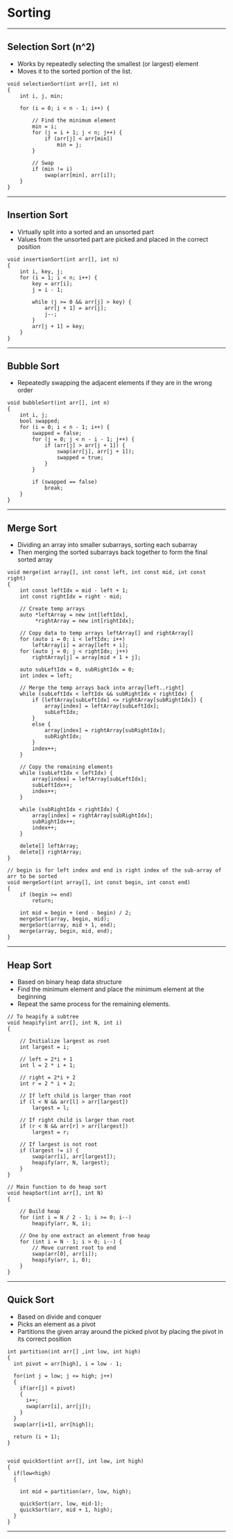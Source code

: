 # Sorting

-----------------------------------------

## Selection Sort (n^2)

- Works by repeatedly selecting the smallest (or largest) element
- Moves it to the sorted portion of the list. 

```
void selectionSort(int arr[], int n) 
{ 
    int i, j, min; 
  
    for (i = 0; i < n - 1; i++) { 
  
        // Find the minimum element 
        min = i; 
        for (j = i + 1; j < n; j++) { 
            if (arr[j] < arr[min]) 
                min = j; 
        } 
  
        // Swap 
        if (min != i) 
            swap(arr[min], arr[i]); 
    } 
}
```

-----------------------------------------

## Insertion Sort

- Virtually split into a sorted and an unsorted part 
- Values from the unsorted part are picked and placed in the correct position

```
void insertionSort(int arr[], int n)
{
    int i, key, j;
    for (i = 1; i < n; i++) {
        key = arr[i];
        j = i - 1;
 
        while (j >= 0 && arr[j] > key) {
            arr[j + 1] = arr[j];
            j--;
        }
        arr[j + 1] = key;
    }
}
```

-----------------------------------------

## Bubble Sort

- Repeatedly swapping the adjacent elements if they are in the wrong order

```
void bubbleSort(int arr[], int n)
{
    int i, j;
    bool swapped;
    for (i = 0; i < n - 1; i++) {
        swapped = false;
        for (j = 0; j < n - i - 1; j++) {
            if (arr[j] > arr[j + 1]) {
                swap(arr[j], arr[j + 1]);
                swapped = true;
            }
        }
 
        if (swapped == false)
            break;
    }
}
```

-----------------------------------------

## Merge Sort

- Dividing an array into smaller subarrays, sorting each subarray
- Then merging the sorted subarrays back together to form the final sorted array

```
void merge(int array[], int const left, int const mid, int const right)
{
    int const leftIdx = mid - left + 1;
    int const rightIdx = right - mid;
 
    // Create temp arrays
    auto *leftArray = new int[leftIdx],
         *rightArray = new int[rightIdx];
 
    // Copy data to temp arrays leftArray[] and rightArray[]
    for (auto i = 0; i < leftIdx; i++)
        leftArray[i] = array[left + i];
    for (auto j = 0; j < rightIdx; j++)
        rightArray[j] = array[mid + 1 + j];
 
    auto subLeftIdx = 0, subRightIdx = 0;
    int index = left;
 
    // Merge the temp arrays back into array[left..right]
    while (subLeftIdx < leftIdx && subRightIdx < rightIdx) {
        if (leftArray[subLeftIdx] <= rightArray[subRightIdx]) {
            array[index] = leftArray[subLeftIdx];
            subLeftIdx;
        }
        else {
            array[index] = rightArray[subRightIdx];
            subRightIdx;
        }
        index++;
    }
 
    // Copy the remaining elements
    while (subLeftIdx < leftIdx) {
        array[index] = leftArray[subLeftIdx];
        subLeftIdx++;
        index++;
    }
 
    while (subRightIdx < rightIdx) {
        array[index] = rightArray[subRightIdx];
        subRightIdx++;
        index++;
    }

    delete[] leftArray;
    delete[] rightArray;
}
 
// begin is for left index and end is right index of the sub-array of arr to be sorted
void mergeSort(int array[], int const begin, int const end)
{
    if (begin >= end)
        return;
 
    int mid = begin + (end - begin) / 2;
    mergeSort(array, begin, mid);
    mergeSort(array, mid + 1, end);
    merge(array, begin, mid, end);
}
```

-----------------------------------------

## Heap Sort

- Based on binary heap data structure
- Find the minimum element and place the minimum element at the beginning
- Repeat the same process for the remaining elements.

```
// To heapify a subtree 
void heapify(int arr[], int N, int i)
{
 
    // Initialize largest as root
    int largest = i;
 
    // left = 2*i + 1
    int l = 2 * i + 1;
 
    // right = 2*i + 2
    int r = 2 * i + 2;
 
    // If left child is larger than root
    if (l < N && arr[l] > arr[largest])
        largest = l;
 
    // If right child is larger than root
    if (r < N && arr[r] > arr[largest])
        largest = r;
 
    // If largest is not root
    if (largest != i) {
        swap(arr[i], arr[largest]); 
        heapify(arr, N, largest);
    }
}
 
// Main function to do heap sort
void heapSort(int arr[], int N)
{
 
    // Build heap
    for (int i = N / 2 - 1; i >= 0; i--)
        heapify(arr, N, i);
 
    // One by one extract an element from heap
    for (int i = N - 1; i > 0; i--) {
        // Move current root to end
        swap(arr[0], arr[i]);
        heapify(arr, i, 0);
    }
}
```

-----------------------------------------

## Quick Sort

- Based on divide and conquer 
- Picks an element as a pivot 
- Partitions the given array around the picked pivot by placing the pivot in its correct position

```
int partition(int arr[] ,int low, int high)
{  
  int pivot = arr[high], i = low - 1;
   
  for(int j = low; j <= high; j++)
  {
    if(arr[j] < pivot)
    {
      i++;
      swap(arr[i], arr[j]);
    }
  }
  swap(arr[i+1], arr[high]);

  return (i + 1);
}
 
            
void quickSort(int arr[], int low, int high)
{
  if(low<high)
  {
     
    int mid = partition(arr, low, high);
     
    quickSort(arr, low, mid-1);
    quickSort(arr, mid + 1, high);
  }
}
```

-----------------------------------------
